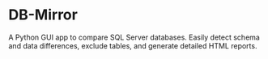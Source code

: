 # DB-Mirror
A Python GUI app to compare SQL Server databases. Easily detect schema and data differences, exclude tables, and generate detailed HTML reports.
